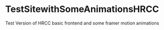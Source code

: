 # TestSitewithSomeAnimationsHRCC
Test Version of HRCC basic frontend and some framer motion animations

